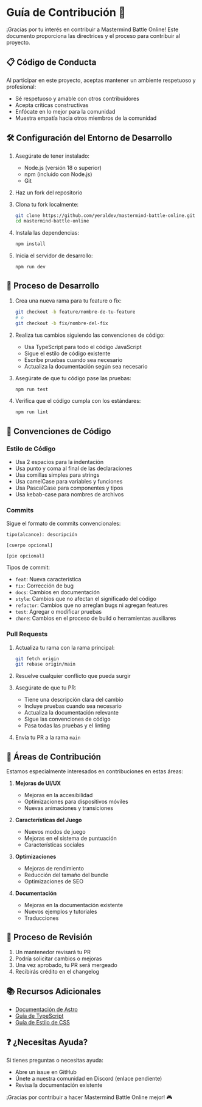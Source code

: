 # Guía de Contribución 🚀

¡Gracias por tu interés en contribuir a Mastermind Battle Online! Este documento proporciona las directrices y el proceso para contribuir al proyecto.

## 📋 Código de Conducta

Al participar en este proyecto, aceptas mantener un ambiente respetuoso y profesional:

- Sé respetuoso y amable con otros contribuidores
- Acepta críticas constructivas
- Enfócate en lo mejor para la comunidad
- Muestra empatía hacia otros miembros de la comunidad

## 🛠️ Configuración del Entorno de Desarrollo

1. Asegúrate de tener instalado:
   - Node.js (versión 18 o superior)
   - npm (incluido con Node.js)
   - Git

2. Haz un fork del repositorio

3. Clona tu fork localmente:
   ```bash
   git clone https://github.com/yeraldev/mastermind-battle-online.git
   cd mastermind-battle-online
   ```

4. Instala las dependencias:
   ```bash
   npm install
   ```

5. Inicia el servidor de desarrollo:
   ```bash
   npm run dev
   ```

## 🔄 Proceso de Desarrollo

1. Crea una nueva rama para tu feature o fix:
   ```bash
   git checkout -b feature/nombre-de-tu-feature
   # o
   git checkout -b fix/nombre-del-fix
   ```

2. Realiza tus cambios siguiendo las convenciones de código:
   - Usa TypeScript para todo el código JavaScript
   - Sigue el estilo de código existente
   - Escribe pruebas cuando sea necesario
   - Actualiza la documentación según sea necesario

3. Asegúrate de que tu código pase las pruebas:
   ```bash
   npm run test
   ```

4. Verifica que el código cumpla con los estándares:
   ```bash
   npm run lint
   ```

## 📝 Convenciones de Código

### Estilo de Código
- Usa 2 espacios para la indentación
- Usa punto y coma al final de las declaraciones
- Usa comillas simples para strings
- Usa camelCase para variables y funciones
- Usa PascalCase para componentes y tipos
- Usa kebab-case para nombres de archivos

### Commits
Sigue el formato de commits convencionales:
```
tipo(alcance): descripción

[cuerpo opcional]

[pie opcional]
```

Tipos de commit:
- `feat`: Nueva característica
- `fix`: Corrección de bug
- `docs`: Cambios en documentación
- `style`: Cambios que no afectan el significado del código
- `refactor`: Cambios que no arreglan bugs ni agregan features
- `test`: Agregar o modificar pruebas
- `chore`: Cambios en el proceso de build o herramientas auxiliares

### Pull Requests

1. Actualiza tu rama con la rama principal:
   ```bash
   git fetch origin
   git rebase origin/main
   ```

2. Resuelve cualquier conflicto que pueda surgir

3. Asegúrate de que tu PR:
   - Tiene una descripción clara del cambio
   - Incluye pruebas cuando sea necesario
   - Actualiza la documentación relevante
   - Sigue las convenciones de código
   - Pasa todas las pruebas y el linting

4. Envía tu PR a la rama `main`

## 🎯 Áreas de Contribución

Estamos especialmente interesados en contribuciones en estas áreas:

1. **Mejoras de UI/UX**
   - Mejoras en la accesibilidad
   - Optimizaciones para dispositivos móviles
   - Nuevas animaciones y transiciones

2. **Características del Juego**
   - Nuevos modos de juego
   - Mejoras en el sistema de puntuación
   - Características sociales

3. **Optimizaciones**
   - Mejoras de rendimiento
   - Reducción del tamaño del bundle
   - Optimizaciones de SEO

4. **Documentación**
   - Mejoras en la documentación existente
   - Nuevos ejemplos y tutoriales
   - Traducciones

## 🤝 Proceso de Revisión

1. Un mantenedor revisará tu PR
2. Podría solicitar cambios o mejoras
3. Una vez aprobado, tu PR será mergeado
4. Recibirás crédito en el changelog

## 📚 Recursos Adicionales

- [Documentación de Astro](https://docs.astro.build)
- [Guía de TypeScript](https://www.typescriptlang.org/docs)
- [Guía de Estilo de CSS](https://developer.mozilla.org/en-US/docs/Web/CSS)

## ❓ ¿Necesitas Ayuda?

Si tienes preguntas o necesitas ayuda:
- Abre un issue en GitHub
- Únete a nuestra comunidad en Discord (enlace pendiente)
- Revisa la documentación existente

¡Gracias por contribuir a hacer Mastermind Battle Online mejor! 🎮 